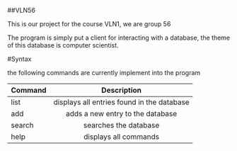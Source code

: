 ##VLN56

This is our project for the course VLN1, we are group 56

The program is simply put a client for interacting with a database, the theme of this database is computer scientist.

#Syntax

the following commands are currently implement into the program

| Command       | Description                                |
| ------------- |:------------------------------------------:|
| list          | displays all entries found in the database |
| add           | adds a new entry to the database           |
| search        | searches the database                      |
| help          | displays all commands                      |

